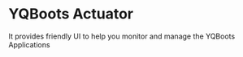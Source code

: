 # YQBoots Actuator
It provides friendly UI to help you monitor and manage the YQBoots Applications


